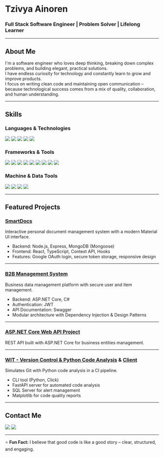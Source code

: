 <!-- Banner -->
<h1 >Tzivya Ainoren</h1>
<h3 >Full Stack Software Engineer | Problem Solver | Lifelong Learner</h3>

---

##  About Me
I'm a software engineer who loves deep thinking, breaking down complex problems, and building elegant, practical solutions.  
I have endless curiosity for technology and constantly learn to grow and improve products.  
I focus on writing clean code and maintaining open communication – because technological success comes from a mix of quality, collaboration, and human understanding.

---

##  Skills

###  Languages & Technologies
<p align="left">
  <img src="https://skillicons.dev/icons?i=cs,dotnet,java,spring,js,ts,python,nodejs,react,angular,html,css,c,cpp" />
  <img src="https://img.shields.io/badge/.NET%20Core-512BD4?style=flat&logo=dotnet&logoColor=white" />
  <img src="https://img.shields.io/badge/SQL%20Server-CC2927?style=flat&logo=microsoft-sql-server&logoColor=white" />
  <img src="https://skillicons.dev/icons?i=mongodb" />
  <img src="https://img.shields.io/badge/REST%20API-005571?style=flat" />
</p>

###  Frameworks & Tools
<p align="left">
  <img src="https://skillicons.dev/icons?i=express,docker,redux,materialui,linux,git,github" />
  <img src="https://img.shields.io/badge/JPA%2FHibernate-59666C?style=flat&logo=hibernate&logoColor=white" />
  <img src="https://img.shields.io/badge/Entity%20Framework-512BD4?style=flat&logo=dotnet&logoColor=white" />
  <img src="https://img.shields.io/badge/Design%20Patterns-000000?style=flat" />
  <img src="https://img.shields.io/badge/System%20Design-000000?style=flat" />
  <img src="https://img.shields.io/badge/Postman-FF6C37?style=flat&logo=postman&logoColor=white" />
  <img src="https://img.shields.io/badge/Swagger-85EA2D?style=flat&logo=swagger&logoColor=black" />
  <img src="https://img.shields.io/badge/SSMS-CC2927?style=flat&logo=microsoft-sql-server&logoColor=white" />
  <img src="https://img.shields.io/badge/Maven-C71A36?style=flat&logo=apache-maven&logoColor=white" />
</p>

###  Machine & Data Tools
<p align="left">
  <img src="https://img.shields.io/badge/NumPy-013243?style=flat&logo=numpy&logoColor=white" />
  <img src="https://img.shields.io/badge/Pandas-150458?style=flat&logo=pandas&logoColor=white" />
  <img src="https://img.shields.io/badge/Matplotlib-3776AB?style=flat&logo=python&logoColor=white" />
  <img src="https://img.shields.io/badge/Jupyter-F37626?style=flat&logo=jupyter&logoColor=white" />
</p>

---

##  Featured Projects

### [SmartDocs](https://github.com/tzivi618/SmartDocs)
Interactive personal document management system with a modern Material UI interface.
- Backend: Node.js, Express, MongoDB (Mongoose)
- Frontend: React, TypeScript, Context API, Hooks
- Features: Google OAuth login, secure token storage, responsive design

---

### [B2B Management System](https://github.com/tzivi618/DotNet-Project)
Business data management platform with secure user and item management.
- Backend: ASP.NET Core, C#
- Authentication: JWT
- API Documentation: Swagger
- Modular architecture with Dependency Injection & Design Patterns

---

### [ASP.NET Core Web API Project](https://github.com/tzivi618/ASP.NET-Core-Web-API)
REST API built with ASP.NET Core for business entities management.

---

### [WIT - Version Control & Python Code Analysis](https://github.com/tzivi618/wit-server-py) & [Client](https://github.com/tzivi618/wit-client-py)
Simulates Git with Python code analysis in a CI pipeline.
- CLI tool (Python, Click)
- FastAPI server for automated code analysis
- SQL Server for alert management
- Matplotlib for code quality reports

---

##  Contact Me
<p align="left">
  <a href="https://github.com/tzivi618"><img src="https://img.shields.io/badge/GitHub-100000?style=flat&logo=github&logoColor=white" /></a>
  <a href="mailto:tzivi618@gmail.com"><img src="https://img.shields.io/badge/Email-D14836?style=flat&logo=gmail&logoColor=white" /></a>
</p>

---
⭐ **Fun Fact:** I believe that good code is like a good story – clear, structured, and engaging.
